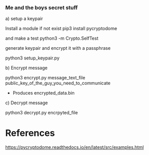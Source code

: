 

### Me and the boys secret stuff






a) setup a keypair 

Install a module if not exist 
pip3 install pycryptodome

and make a test
python3 -m Crypto.SelfTest


generate keypair and encrypt it with a passphrase

python3 setup_keypair.py




b)   Encrypt message

python3 encrypt.py message_text_file public_key_of_the_guy_you_need_to_communicate

* Produces encrypted_data.bin

c) Decrypt message

python3 decrypt.py  encrpyted_file





# References 


https://pycryptodome.readthedocs.io/en/latest/src/examples.html
